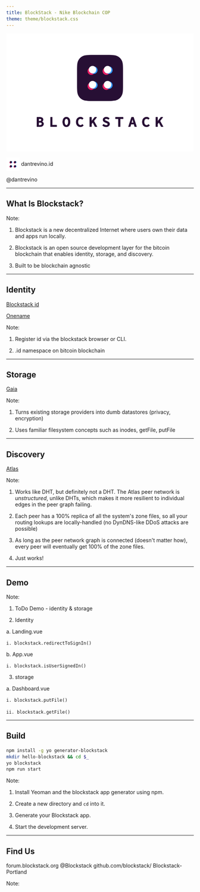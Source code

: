 ```yaml
---
title: BlockStack - Nike Blockchain COP
theme: theme/blockstack.css
---
```


![BlockStack](blockstack-logo-vertical-bug%402x.png)


<img src="blockstack-0308.svg" height="36px" width="36px" style="border:none;vertical-align:middle;"> dantrevino.id

<i class="mdi mdi-twitter"></i>@dantrevino

---

## What Is Blockstack? ##


Note:
1) Blockstack is a new decentralized Internet where users own their data and apps run locally.

2) Blockstack is an open source development layer for the bitcoin blockchain that enables identity, storage, and discovery.

3) Built to be blockchain agnostic

---

## Identity ##

[Blockstack id](https://blockstack.org/posts/blockchain-identity)

[Onename](https://onename.com)

Note:
1) Register id via the blockstack browser or CLI.

2) .id namespace on bitcoin blockchain

---

## Storage ##

[Gaia](https://github.com/blockstack/blockstack-core/blob/rc-0.14.2/docs/gaia.md)

Note:
1) Turns existing storage providers into dumb datastores (privacy, encryption)

2) Uses familiar filesystem concepts such as inodes, getFile, putFile

---

## Discovery ##

[Atlas](https://blockstack.org/whitepaper.pdf)

Note:
1) Works like DHT, but definitely not a DHT.  The Atlas peer network is _unstructured_, unlike DHTs, which makes it more resilient to individual edges in the peer graph failing.

2) Each peer has a 100% replica of all the system's zone files, so all your routing lookups are locally-handled (no DynDNS-like DDoS attacks are possible)

3) As long as the peer network graph is connected (doesn't matter how), every peer will eventually get 100% of the zone files.  

4) Just works!

---

## Demo ##

Note:
1) ToDo Demo - identity & storage

2) Identity

  a. Landing.vue

    i. blockstack.redirectToSignIn()

  b. App.vue

    i. blockstack.isUserSignedIn()

3) storage

  a. Dashboard.vue

    i. blockstack.putFile()

    ii. blockstack.getFile()

---

## Build ##

```bash
npm install -g yo generator-blockstack
mkdir hello-blockstack && cd $_
yo blockstack
npm run start
```

Note:

1) Install Yeoman and the blockstack app generator using npm.

2) Create a new directory and `cd` into it.

3) Generate your Blockstack app.

4) Start the development server.

---

## Find Us ##

<i class="mdi mdi-chat"></i> forum.blockstack.org
<i class="mdi mdi-twitter"></i> @Blockstack
<i class="mdi mdi-github"></i> github.com/blockstack/
<i class="mdi mdi-chat"></i> Blockstack-Portland

Note:
